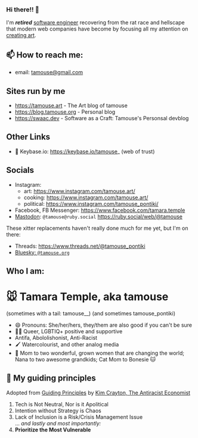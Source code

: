 ### Hi there!! 👋

I'm ***retired*** [software engineer](https://swaac.dev "retired, as in I am NOT looking for work or projects, thanks") recovering from the rat race and hellscape that modern web companies have become by focusing all my attention on [creating art](https://tamouse.art).

## 📫 How to reach me:

- email: tamouse@gmail.com

## Sites run by me
- <https://tamouse.art> - The Art blog of tamouse
- <https://blog.tamouse.org> - Personal blog
- <https://swaac.dev> - Software as a Craft: Tamouse's Personsal devblog

## Other Links
- :key: Keybase.io: https://keybase.io/tamouse_ (web of trust)

## Socials

- Instagram:
  - art: https://www.instagram.com/tamouse.art/
  - cooking: https://www.instagram.com/tamouse.art/
  - political: https://www.instagram.com/tamouse_pontiki/
- Facebook, FB Messenger: <https://www.facebook.com/tamara.temple>
- [Mastodon](https://joinmastodon.com): `@tamouse@ruby.social` <https://ruby.social/web/@tamouse>

These xitter replacements haven't really done much for me yet, but I'm on there:
- Threads: <https://www.threads.net/@tamouse_pontiki>
- [Bluesky: `@tamouse.org`](https://bsky.app/profile/tamouse.org)

## Who I am:

# :mouse: Tamara Temple, aka tamouse 
(sometimes with a tail: tamouse__)
(and sometimes tamouse_pontiki)

- 😄 Pronouns: She/her/hers, they/them are also good if you can't be sure 
- 🏳️‍🌈 Queer, LGBTIQ+ positive and supportive
- Antifa, Abololishonist, Anti-Racist
- :paintbrush: Watercolourist, and other analog media
- :woman: Mom to two wonderful, grown women that are changing the world; Nana to two awesome grandkids; Cat Mom to Bonesie :cat: 

## :compass: My guiding principles
Adopted from [Guiding Principles](https://www.kimcrayton.com/guiding-principles/) by [Kim Crayton, The Antiracist Economist](https://www.kimcrayton.com/)

1. Tech is Not Neutral, Nor is it Apolitical
2. Intention without Strategy is Chaos
3. Lack of Inclusion is a Risk/Crisis Management Issue  
    ... _and lastly and most importantly:_
4. **Prioritize the Most Vulnerable**
